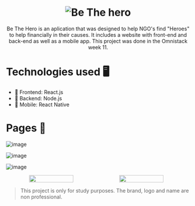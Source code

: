 <h1 align="center">
    <img alt="Be The hero" src="https://user-images.githubusercontent.com/47838241/77866996-bc71c200-720b-11ea-85ec-3ec47bc95b87.png"/>
</h1>

<p align="center">Be The Hero is an aplication that was designed to help NGO's find "Heroes" to help financially in their causes. It includes a website with front-end and back-end as well as a mobile app. This project was done in the Omnistack week 11.</p>

# Technologies used 🖥
- :rocket: Frontend: React.js
- :rocket: Backend: Node.js
- :rocket: Mobile: React Native

# Pages 🦸

![image](https://user-images.githubusercontent.com/47838241/77866953-86344280-720b-11ea-8ecb-de13fe58f584.png)

![image](https://user-images.githubusercontent.com/47838241/77867562-268b6680-720e-11ea-806d-34a1285066cc.png)

![image](https://user-images.githubusercontent.com/47838241/77867580-373bdc80-720e-11ea-80d5-d148d6d8dfae.png)

<div style="display: flex" align="center">
  <img src="https://user-images.githubusercontent.com/47838241/77867588-43c03500-720e-11ea-8119-2494c14777fd.png" width="49%"/>
  <img src="https://user-images.githubusercontent.com/47838241/77867619-62263080-720e-11ea-9f0f-6661c2d5573d.png" width="49%"/>
</div>

<blockquote alt="[ignore]">
  <p>
    This project is only for study purposes. The brand, logo and name are non professional.
  </p>
</blockquote>
